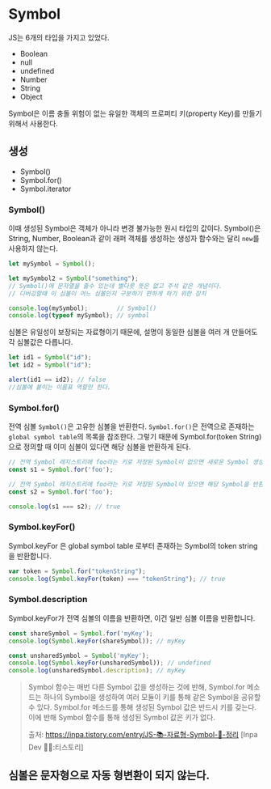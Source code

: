 # Symbol
JS는 6개의 타입을 가지고 있었다.
- Boolean
- null
- undefined
- Number
- String
- Object

Symbol은 이름 충돌 위험이 없는 유일한 객체의 프로퍼티 키(property Key)를 만들기 위해서 사용한다. 


## 생성
- Symbol()
- Symbol.for()
- Symbol.iterator

### Symbol()
이때 생성된 Symbol은 객체가 아니라 변경 불가능한 원시 타입의 값이다.
Symbol()은 String, Number, Boolean과 같이 래퍼 객체를 생성하는 생성자 함수와는 달리 `new`를 사용하지 않는다.
```javascript
let mySymbol = Symbol();

let mySymbol2 = Symbol("something");
// Symbol()에 문자열을 줄수 있는데 별다릇 뜻은 없고 주석 같은 개념이다. 
// 디버깅할때 이 심볼이 어느 심볼인지 구분하기 편하게 하기 위한 장치

console.log(mySymbol);        // Symbol()
console.log(typeof mySymbol); // symbol
```

심볼은 유일성이 보장되는 자료형이기 때문에, 설명이 동일한 심볼을 여러 개 만들어도 각 심볼값은 다릅니다.
```javascript
let id1 = Symbol("id");
let id2 = Symbol("id");

alert(id1 == id2); // false
//심볼에 붙이는 이름표 역할만 한다.
```

### Symbol.for()
전역 심볼
`Symbol()`은 고유한 심볼을 반환한다. 
`Symbol.for()`은 전역으로 존재하는 `global symbol table`의 목록을 참조한다.
그렇기 때문에 Symbol.for(token String)으로 정의할 때 이미 심볼이 있다면 해당 심볼을 반환하게 된다.
```javascript
// 전역 Symbol 레지스트리에 foo라는 키로 저장된 Symbol이 없으면 새로운 Symbol 생성
const s1 = Symbol.for('foo');

// 전역 Symbol 레지스트리에 foo라는 키로 저장된 Symbol이 있으면 해당 Symbol을 반환
const s2 = Symbol.for('foo');

console.log(s1 === s2); // true
```

### Symbol.keyFor()
Symbol.keyFor 은 global symbol table 로부터 존재하는 Symbol의 token string 을 반환합니다.
```javascript
var token = Symbol.for("tokenString");
console.log(Symbol.keyFor(token) === "tokenString"); // true
```

### Symbol.description
Symbol.keyFor가 전역 심볼의 이름을 반환하면, 이건 일반 심볼 이름을 반환합니다.
```javascript
const shareSymbol = Symbol.for('myKey');
console.log(Symbol.keyFor(shareSymbol)); // myKey

const unsharedSymbol = Symbol('myKey');
console.log(Symbol.keyFor(unsharedSymbol)); // undefined
console.log(unsharedSymbol.description); // myKey
```

>
> Symbol 함수는 매번 다른 Symbol 값을 생성하는 것에 반해,
> Symbol.for 메소드는 하나의 Symbol을 생성하여 여러 모듈이 키를 통해 같은 Symbol을 공유할 수 있다.
> Symbol.for 메소드를 통해 생성된 Symbol 값은 반드시 키를 갖는다.
> 이에 반해 Symbol 함수를 통해 생성된 Symbol 값은 키가 없다.
> 
>
> 출처: https://inpa.tistory.com/entry/JS-📚-자료형-Symbol-🚩-정리 [Inpa Dev 👨‍💻:티스토리]
> 

## 심볼은 문자형으로 자동 형변환이 되지 않는다.
